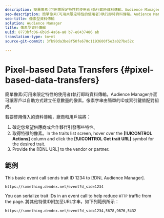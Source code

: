 ```yaml
---
description: 簡單像素(可用來限定特性的使用者)執行即時資料傳輸。Audience Manager介面可讓客戶以自助方式建立任意數量的像素。像素字串由簡單的ID或索引鍵值配對組成。
seo-description: 簡單像素(可用來限定特性的使用者)執行即時資料傳輸。Audience Manager介面可讓客戶以自助方式建立任意數量的像素。像素字串由簡單的ID或索引鍵值配對組成。
seo-title: 像素型資料傳輸
solution: Audience Manager
title: 像素型資料傳輸
uuid: 8773bfc06-6b8d-4a6a-a8 b7-e0437486 ab
translation-type: tm+mt
source-git-commit: 3fb90da3be8f50fe670c1193600f5e3a027be52c

---
```



# Pixel-based Data Transfers {#pixel-based-data-transfers}

簡單像素(可用來限定特性的使用者)執行即時資料傳輸。Audience Manager介面可讓客戶以自助方式建立任意數量的像素。像素字串由簡單的ID或索引鍵值配對組成。

<!-- c_rt_inbound_pixel_transfers.xml -->

若要啓用傳入的資料傳輸，廠商和用戶端將：

1. 確定您希望供應商或合作夥伴引發哪些特性。
1. 取得特徵的像素。In the traits list screen, hover over the **[!UICONTROL Actions]** column and click the **[!UICONTROL Get trait URL]** symbol for the desired trait.
1. Provide the [!DNL URL] to the vendor or partner.

## 範例

This basic event call sends trait ID 1234 to [!DNL Audience Manager].

```
https://something.demdex.net/event?d_sid=1234
```

You can serialize trait IDs in an event call to help reduce `HTTP` traffic from the page. 將其他特徵ID附加至URL字串，如下列範例所示：

```
https://something.demdex.net/event?d_sid=1234,5678,9876,5432
```
